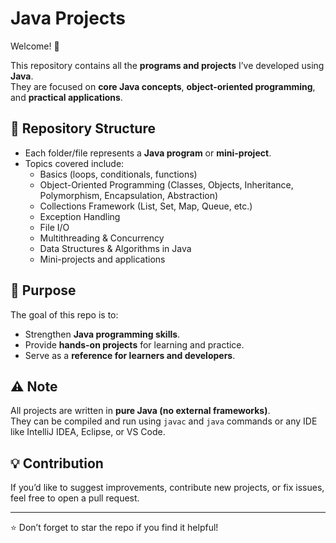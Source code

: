 # Java Projects  

Welcome! 👋  

This repository contains all the **programs and projects** I’ve developed using **Java**.  
They are focused on **core Java concepts**, **object-oriented programming**, and **practical applications**.  

## 📂 Repository Structure  
- Each folder/file represents a **Java program** or **mini-project**.  
- Topics covered include:  
  - Basics (loops, conditionals, functions)  
  - Object-Oriented Programming (Classes, Objects, Inheritance, Polymorphism, Encapsulation, Abstraction)  
  - Collections Framework (List, Set, Map, Queue, etc.)  
  - Exception Handling  
  - File I/O  
  - Multithreading & Concurrency  
  - Data Structures & Algorithms in Java  
  - Mini-projects and applications  

## 🎯 Purpose  
The goal of this repo is to:  
- Strengthen **Java programming skills**.  
- Provide **hands-on projects** for learning and practice.  
- Serve as a **reference for learners and developers**.  

## ⚠️ Note  
All projects are written in **pure Java (no external frameworks)**.  
They can be compiled and run using `javac` and `java` commands or any IDE like IntelliJ IDEA, Eclipse, or VS Code.  

## 💡 Contribution  
If you’d like to suggest improvements, contribute new projects, or fix issues, feel free to open a pull request.  

---  

⭐ Don’t forget to star the repo if you find it helpful!  

